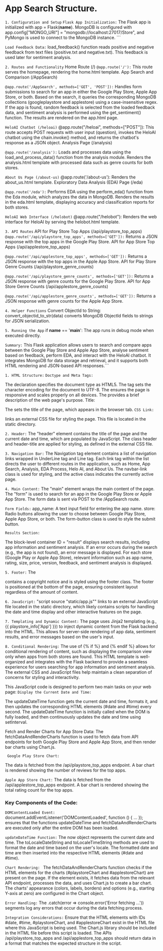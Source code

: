 # App Search Structure.

``` 1. Configuration and Setup ```
``` Flask App Initialization: ```
The Flask app is initialized with app = Flask(__name__).
MongoDB is configured with app.config["MONGO_URI"] = "mongodb://localhost:27017/Store", and PyMongo is used to connect to the MongoDB instance. ```

``` Load Feedback Data: ```
load_feedback() function reads positive and negative feedback from text files (positive.txt and negative.txt).
This feedback is used later for sentiment analysis.

``` 2. Routes and Functionality ```
Home Route (/)
``` @app.route('/'): ``` This route serves the homepage, rendering the home.html template.
App Search and Comparison (/AppSearch)

``` @app.route('/AppSearch', methods=['GET', 'POST']): ```
Handles form submissions to search for an app in either the Google Play Store, Apple App Store, or both.
Based on the search, it queries the corresponding MongoDB collections (googleplaystore and applestore) using a case-insensitive regex.
If the app is found, random feedback is selected from the loaded feedback data, and sentiment analysis is performed using the get_sentiment() function.
The results are rendered on the app.html page.

``` HeloAI Chatbot (/heloai) ```
@app.route("/heloai", methods=["POST"]):
This route accepts POST requests with user input (question), invokes the HeloAI chatbot using the chain.invoke() method, and returns the chatbot's response as a JSON object.
Analysis Page (/analysis)

``` @app.route('/analysis'): ```
Loads and processes data using the load_and_process_data() function from the analysis module.
Renders the analysis.html template with processed data such as genre counts for both stores.

``` About Us Page (/about-us) ```
@app.route('/about-us'):
Renders the about_us.html template.
Exploratory Data Analysis (EDA) Page (/eda)

``` @app.route('/eda'): ```
Performs EDA using the perform_eda() function from the Eda module, which analyzes the data in MongoDB.
Renders the results in the eda.html template, displaying accuracy and classification reports for both stores.

``` HeloAI Web Interface (/helobot) ```
@app.route("/helobot"):
Renders the web interface for HeloAI by serving the helobot.html template.

``` 3. API Routes ``` 
API for Play Store Top Apps (/api/playstore_top_apps)
``` @app.route('/api/playstore_top_apps', methods=['GET']): ```
Returns a JSON response with the top apps in the Google Play Store.
API for App Store Top Apps (/api/applestore_top_apps)

``` @app.route('/api/applestore_top_apps', methods=['GET']): ```
Returns a JSON response with the top apps in the Apple App Store.
API for Play Store Genre Counts (/api/playstore_genre_counts)

``` @app.route('/api/playstore_genre_counts', methods=['GET']): ```
Returns a JSON response with genre counts for the Google Play Store.
API for App Store Genre Counts (/api/applestore_genre_counts)

``` @app.route('/api/applestore_genre_counts', methods=['GET']): ```
Returns a JSON response with genre counts for the Apple App Store.

``` 4. Helper Functions ```
Convert ObjectId to String:
convert_objectid_to_str(data) converts MongoDB ObjectId fields to strings for JSON serialization.

``` 5. Running the App ```
if __name__ == '__main__':
The app runs in debug mode when executed directly.


``` Summary: ```
This Flask application allows users to search and compare apps between the Google Play Store and Apple App Store, analyse sentiment based on feedback, perform EDA, and interact with the HeloAI chatbot. It integrates MongoDB for data storage and retrieval, and it supports both HTML rendering and JSON-based API responses.```




``` 1. HTML Structure: ``` 
``` Doctype and Meta Tags: ```

The <!DOCTYPE html> declaration specifies the document type as HTML5.
The <meta charset="UTF-8"> tag sets the character encoding for the document to UTF-8.
The <meta name="viewport" content="width=device-width, initial-scale=1.0"> ensures the page is responsive and scales properly on all devices.
The <meta name="description" content="..."> provides a brief description of the web page's purpose.
Title:

The <title>App Comparison</title> sets the title of the page, which appears in the browser tab.
``` CSS Link: ```
<link rel="stylesheet" href="static/app.css"> links an external CSS file for styling the page. This file is located in the static directory.

``` 2. Header: ```
The "header" element contains the title of the page and the current date and time, which are populated by JavaScript.
The class header and header-title are applied for styling, as defined in the external CSS file.

``` 3. Navigation Bar: ``` 
The Navigation tag element contains a list of navigation links wrapped in UnderLine tag and Line tag.
Each link tag within the list directs the user to different routes in the application, such as Home, App Search, Analysis, EDA Process, Helo AI, and About Us.
The navbar-link class is used for styling, and the active class indicates the currently active page.

``` 4. Main Content: ```
The "main" element wraps the main content of the page.
The "form" is used to search for an app in the Google Play Store or Apple App Store. The form data is sent via POST to the /AppSearch route.

``` Form Fields: ```
app_name: A text input field for entering the app name.
store: Radio buttons allowing the user to choose between Google Play Store, Apple App Store, or both.
The form-button class is used to style the submit button.

``` Results Section: ```

The  block-level container ID = "result" displays search results, including app information and sentiment analysis.
If an error occurs during the search (e.g., the app is not found), an error message is displayed.
For each store (Google Play or Apple App Store), relevant information such as app name, rating, size, price, version, feedback, and sentiment analysis is displayed.

``` 5. Footer: ```
The <footer> contains a copyright notice and is styled using the footer class.
The footer is positioned at the bottom of the page, ensuring consistent layout regardless of the amount of content.

``` 6. JavaScript: ```
"script source "static/app.js"" links to an external JavaScript file located in the static directory, which likely contains scripts for handling the date and time display and other interactive features on the page.

``` 7. Templating and Dynamic Content: ```
The page uses Jinja2 templating (e.g., {{ playstore_info['App'] }}) to inject dynamic content from the Flask backend into the HTML. This allows for server-side rendering of app data, sentiment results, and error messages based on the user's input.

``` 8. Conditional Rendering: ```
The use of {% if %} and {% endif %} allows for conditional rendering of content, such as displaying the comparison view only when apps from both stores are found.
This HTML template is well-organized and integrates with the Flask backend to provide a seamless experience for users searching for app information and sentiment analysis. The external CSS and JavaScript files help maintain a clean separation of concerns for styling and interactivity.


This JavaScript code is designed to perform two main tasks on your web page:
``` Display the Current Date and Time: ```

The updateDateTime function gets the current date and time, formats it, and then updates the corresponding HTML elements (#date and #time) every second.
The updateDateTime function is initially called when the DOM is fully loaded, and then continuously updates the date and time using setInterval.

Fetch and Render Charts for App Store Data:
The fetchDataAndRenderCharts function is used to fetch data from API endpoints for both Google Play Store and Apple App Store, and then render bar charts using Chart.js.

``` Google Play Store Chart:```

The data is fetched from the /api/playstore_top_apps endpoint.
A bar chart is rendered showing the number of reviews for the top apps.

``` Apple App Store Chart: ```
The data is fetched from the /api/applestore_top_apps endpoint.
A bar chart is rendered showing the total rating count for the top apps.

### Key Components of the Code:

``` DOMContentLoaded Event: ```
document.addEventListener('DOMContentLoaded', function () { ... }); ensures that the functions updateDateTime and fetchDataAndRenderCharts are executed only after the entire DOM has been loaded.

``` updateDateTime Function: ```
The now object represents the current date and time.
The toLocaleDateString and toLocaleTimeString methods are used to format the date and time based on the user's locale.
The formatted date and time are then inserted into the respective HTML elements (#date and #time).

```Chart Rendering: ```
The fetchDataAndRenderCharts function checks if the HTML elements for the charts (#playstoreChart and #applestoreChart) are present on the page.
If the element exists, it fetches data from the relevant API endpoint, processes the data, and uses Chart.js to create a bar chart.
The charts' appearance (colors, labels, borders) and options (e.g., starting Y-axis at zero) are configured in the Chart object.

``` Error Handling: ```
The .catch(error => console.error('Error fetching ...')) segments log any errors that occur during the data fetching process.

``` Integration Considerations: ```
Ensure that the HTML elements with IDs #date, #time, #playstoreChart, and #applestoreChart exist in the HTML file where this JavaScript is being used.
The Chart.js library should be included in the HTML file before this script is loaded.
The APIs /api/playstore_top_apps and /api/applestore_top_apps should return data in a format that matches the expected structure in the script.

